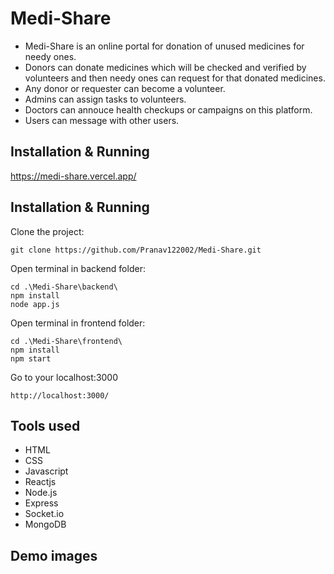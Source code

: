 # Medi-Share
* Medi-Share is an online portal for donation of unused medicines for needy ones.
* Donors can donate medicines which will be checked and verified by volunteers and then needy ones can request for that donated medicines.
* Any donor or requester can become a volunteer.
* Admins can assign tasks to volunteers.
* Doctors can annouce health checkups or campaigns on this platform.
* Users can message with other users.

## Installation & Running 
https://medi-share.vercel.app/

## Installation & Running 
Clone the project:
```
git clone https://github.com/Pranav122002/Medi-Share.git
```
Open terminal in backend folder:
```
cd .\Medi-Share\backend\
npm install
node app.js
```
Open terminal in frontend folder:
```
cd .\Medi-Share\frontend\
npm install
npm start
```
Go to your localhost:3000
```
http://localhost:3000/
```

## Tools used
* HTML
* CSS
* Javascript
* Reactjs
* Node.js
* Express
* Socket.io
* MongoDB

## Demo images
<!-- To view more demo images go to demo folder of this repo -->

